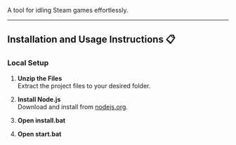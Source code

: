 A tool for idling Steam games effortlessly.

---

## Installation and Usage Instructions 📋

### Local Setup

1. **Unzip the Files**  
   Extract the project files to your desired folder.

2. **Install Node.js**  
   Download and install from [nodejs.org](https://nodejs.org/en/download/).
   
3. **Open install.bat**  

4. **Open start.bat**  
   
